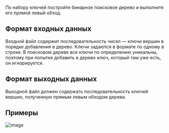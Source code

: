 По набору ключей постройте бинарное поисковое дерево и выполните его прямой левый обход.

## Формат входных данных
Входной файл содержит последовательность чисел — ключи вершин в порядке добавления в дерево. Ключи задаются в формате по одному в строке.
В поисковом дереве все ключи по определению уникальны, поэтому при попытке добавить в дерево ключ, который там уже есть, он игнорируется.

## Формат выходных данных
Выходной файл должен содержать последовательность ключей вершин, полученную прямым левым обходом дерева.
## Примеры
![image](https://user-images.githubusercontent.com/74289746/150938476-8db3e255-16ba-4267-9d9e-3096ad33d117.png)
